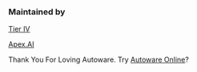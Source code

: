 ### Maintained by

[Tier IV](https://www.tier4.jp)

[Apex.AI](https://www.apex.ai/)

Thank You For Loving Autoware.
Try [Autoware Online](https://www.autoware.ai)?